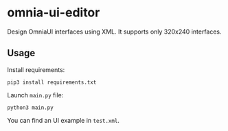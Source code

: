 # omnia-ui-editor
Design OmniaUI interfaces using XML.
It supports only 320x240 interfaces.

## Usage
Install requirements:

`pip3 install requirements.txt`

Launch `main.py` file:

`python3 main.py`

You can find an UI example in `test.xml`.
